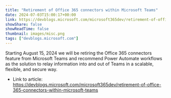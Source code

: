 ```yaml
---
title: "Retirement of Office 365 connectors within Microsoft Teams"
date: 2024-07-03T15:00:17+00:00
link: https://devblogs.microsoft.com/microsoft365dev/retirement-of-office-365-connectors-within-microsoft-teams
showShare: false
showReadTime: false
thumbnail: images/misc.png
tags: ["devblogs.microsoft.com"]
---
```

Starting August 15, 2024 we will be retiring the Office 365 connectors feature from Microsoft Teams and recommend Power Automate workflows as the solution to relay information into and out of Teams in a scalable, flexible, and secure way.

- Link to article: https://devblogs.microsoft.com/microsoft365dev/retirement-of-office-365-connectors-within-microsoft-teams